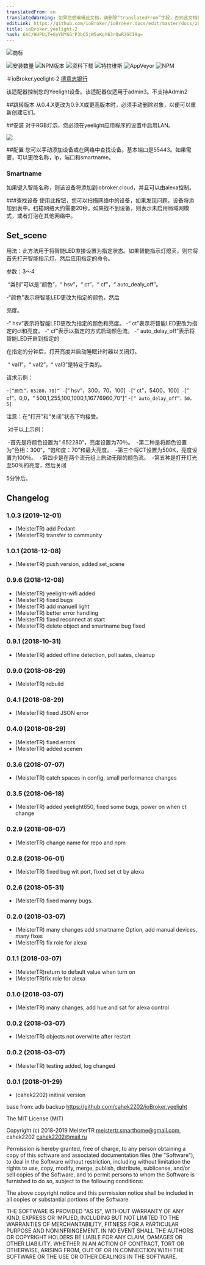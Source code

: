 ```yaml
---
translatedFrom: en
translatedWarning: 如果您想编辑此文档，请删除“translatedFrom”字段，否则此文档将再次自动翻译
editLink: https://github.com/ioBroker/ioBroker.docs/edit/master/docs/zh-cn/adapterref/iobroker.yeelight-2/README.md
title: ioBroker.yeelight-2
hash: 6AC/HUPUiT+GyYNY6GrP3bC5jW5oKgY63rQwR2GCI9g=
---
```

![商标](../../../en/adapterref/iobroker.yeelight-2/admin/yeelight.png)

![安装数量](http://iobroker.live/badges/yeelight-2-stable.svg)
![NPM版本](http://img.shields.io/npm/v/iobroker.yeelight-2.svg)
![资料下载](https://img.shields.io/npm/dm/iobroker.yeelight-2.svg)
![特拉维斯](https://api.travis-ci.org/MeisterTR/ioBroker.yeelight-2.svg?branch=master)
![AppVeyor](https://ci.appveyor.com/api/projects/status/github/MeisterTR/ioBroker.yeelight-2?branch=master&svg=true)
![NPM](https://nodei.co/npm/iobroker.yeelight-2.png?downloads=true)

＃ioBroker.yeelight-2
[德意志银行](README_de.md)

该适配器控制您的Yeelight设备。该适配器仅适用于admin3。不支持Admin2

##跳转版本
从0.4.X更改为0.9.X或更高版本时，必须手动删除对象，以便可以重新创建它们。

##安装
对于RGB灯泡，您必须在yeelight应用程序的设置中启用LAN。

![](../../../en/adapterref/iobroker.yeelight-2/admin/lan.jpg)

##配置
您可以手动添加设备或在网络中查找设备。基本端口是55443。如果需要，可以更改名称，ip，端口和smartname。

### Smartname
如果键入智能名称，则该设备将添加到iobroker.cloud，并且可以由alexa控制。

###查找设备
使用此按钮，您可以扫描网络中的设备，如果发现问题，设备将添加到表中。扫描网络大约需要20秒。如果找不到设备，则表示未启用局域网模式，或者灯泡在其他网络中。

## Set_scene
用法：此方法用于将智能LED直接设置为指定状态。如果智能指示灯熄灭，则它将首先打开智能指示灯，然后应用指定的命令。

参数：3〜4

 “类别”可以是“颜色”，“ hsv”，“ ct”，“ cf”，“ auto_dealy_off”。

-“颜色”表示将智能LED更改为指定的颜色，然后

亮度。

-“ hsv”表示将智能LED更改为指定的颜色和亮度。
-“ ct”表示将智能LED更改为指定的ct和亮度。
-“ cf”表示以指定的方式启动颜色流。
-“ auto_delay_off”表示将智能LED开启到指定的

在指定的分钟后，打开亮度并启动睡眠计时器以关闭灯。

 “ val1”，“ val2”，“ val3”是特定于类的。

请求示例：

-``[“颜色”，65280，70]“
-``[“ hsv”，300，70，100]``
-``[“ ct”，5400，100]``
-``[“ cf”，0,0，“ 500,1,255,100,1000,1,16776960,70”]“
-``[“ auto_delay_off”，50，5]``

注意：在“打开”和“关闭”状态下均接受。

 对于以上示例：

 -首先是将颜色设置为“ 652280”，亮度设置为70％。
 -第二种是将颜色设置为“色相：300”，“饱和度：70”和最大亮度。
 -第三个将CT设置为500K，亮度设置为100％。
 -第四步是在两个流元组上启动无限的颜色流。
 -第五种是打开灯光至50％的亮度，然后关闭

5分钟后。

## Changelog
### 1.0.3 (2019-12-01)
* (MeisterTR) add Pedant
* (MeisterTR) transfer to community
### 1.0.1 (2018-12-08)
* (MeisterTR) push version, added set_scene
### 0.9.6 (2018-12-08)
* (MeisterTR) yeelight-wifi added
* (MeisterTR) fixed  bugs
* (MeisterTR) add manuell light
* (MeisterTR) better error handling
* (MeisterTR) fixed reconnect at start
* (MeisterTR) delete object and smartname bug fixed
### 0.9.1 (2018-10-31)
* (MeisterTR) added offline detection, poll sates, cleanup
### 0.9.0 (2018-08-29)
* (MeisterTR) rebuild
### 0.4.1 (2018-08-29)
* (MeisterTR) fixed JSON error
### 0.4.0 (2018-08-29)
* (MeisterTR) fixed errors
* (MeisterTR) added scenen
### 0.3.6 (2018-07-07)
* (MeisterTR) catch spaces in config, small performance changes
### 0.3.5 (2018-06-18)
* (MeisterTR) added yeelight650, fixed some bugs, power on when ct change
### 0.2.9 (2018-06-07)
* (MeisterTR) change name for repo and npm
### 0.2.8 (2018-06-01)
* (MeisterTR) fixed bug wit port, fixed set ct by alexa
### 0.2.6 (2018-05-31)
* (MeisterTR) fixed manny bugs.
### 0.2.0 (2018-03-07)
* (MeisterTR) many changes add smartname Option, add manual devices, many fixes
* (MeisterTR) fix role for alexa
### 0.1.1 (2018-03-07)
* (MeisterTR)return to default value when turn on
* (MeisterTR)fix role for alexa
### 0.1.0 (2018-03-07)
* (MeisterTR) many changes, add hue and sat for alexa control
### 0.0.2 (2018-03-07)
* (MeisterTR) objects not overwirte after restart
### 0.0.2 (2018-03-07)
* (MeisterTR) testing added, log changed
### 0.0.1 (2018-01-29)
* (cahek2202) initinal version



base from: adb backup https://github.com/cahek2202/ioBroker.yeelight

The MIT License (MIT)

Copyright (c) 2018-2019 MeisterTR <meistertr.smarthome@gmail.com>, cahek2202 <cahek2202@mail.ru>

Permission is hereby granted, free of charge, to any person obtaining a copy
of this software and associated documentation files (the "Software"), to deal
in the Software without restriction, including without limitation the rights
to use, copy, modify, merge, publish, distribute, sublicense, and/or sell
copies of the Software, and to permit persons to whom the Software is
furnished to do so, subject to the following conditions:

The above copyright notice and this permission notice shall be included in
all copies or substantial portions of the Software.

THE SOFTWARE IS PROVIDED "AS IS", WITHOUT WARRANTY OF ANY KIND, EXPRESS OR
IMPLIED, INCLUDING BUT NOT LIMITED TO THE WARRANTIES OF MERCHANTABILITY,
FITNESS FOR A PARTICULAR PURPOSE AND NONINFRINGEMENT. IN NO EVENT SHALL THE
AUTHORS OR COPYRIGHT HOLDERS BE LIABLE FOR ANY CLAIM, DAMAGES OR OTHER
LIABILITY, WHETHER IN AN ACTION OF CONTRACT, TORT OR OTHERWISE, ARISING FROM,
OUT OF OR IN CONNECTION WITH THE SOFTWARE OR THE USE OR OTHER DEALINGS IN
THE SOFTWARE.